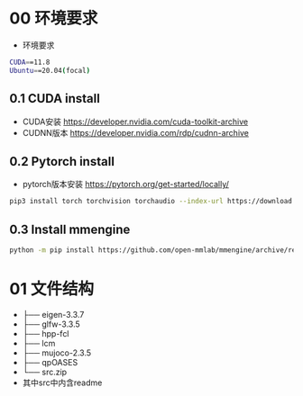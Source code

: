 # 00 环境要求
- 环境要求
```bash
CUDA==11.8
Ubuntu==20.04(focal)
```
## 0.1 CUDA install
- CUDA安装 https://developer.nvidia.com/cuda-toolkit-archive
- CUDNN版本 https://developer.nvidia.com/rdp/cudnn-archive
## 0.2 Pytorch install
- pytorch版本安装 https://pytorch.org/get-started/locally/
```bash
pip3 install torch torchvision torchaudio --index-url https://download.pytorch.org/whl/cu118
```
## 0.3 Install mmengine
```bash
python -m pip install https://github.com/open-mmlab/mmengine/archive/refs/tags/v0.8.5.zip
```


# 01 文件结构
- ├── eigen-3.3.7
- ├── glfw-3.3.5
- ├── hpp-fcl
- ├── lcm
- ├── mujoco-2.3.5
- ├── qpOASES
- └── src.zip
- 其中src中内含readme
